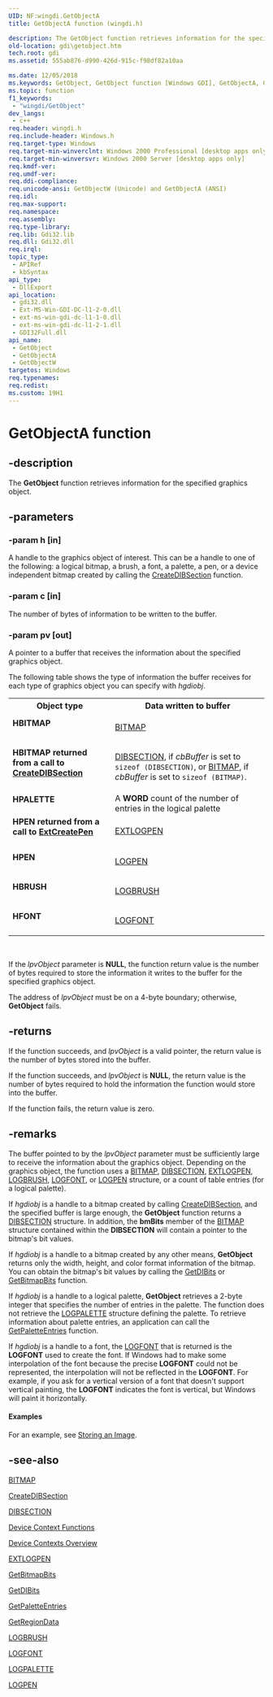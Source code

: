 ```yaml
---
UID: NF:wingdi.GetObjectA
title: GetObjectA function (wingdi.h)

description: The GetObject function retrieves information for the specified graphics object.
old-location: gdi\getobject.htm
tech.root: gdi
ms.assetid: 555ab876-d990-426d-915c-f98df82a10aa

ms.date: 12/05/2018
ms.keywords: GetObject, GetObject function [Windows GDI], GetObjectA, GetObjectW, HBITMAP, HBITMAP returned from a call to CreateDIBSection, HBRUSH, HFONT, HPALETTE, HPEN, HPEN returned from a call to ExtCreatePen, _win32_GetObject, gdi.getobject, wingdi/GetObject, wingdi/GetObjectA, wingdi/GetObjectW
ms.topic: function
f1_keywords: 
 - "wingdi/GetObject"
dev_langs:
 - c++
req.header: wingdi.h
req.include-header: Windows.h
req.target-type: Windows
req.target-min-winverclnt: Windows 2000 Professional [desktop apps only]
req.target-min-winversvr: Windows 2000 Server [desktop apps only]
req.kmdf-ver: 
req.umdf-ver: 
req.ddi-compliance: 
req.unicode-ansi: GetObjectW (Unicode) and GetObjectA (ANSI)
req.idl: 
req.max-support: 
req.namespace: 
req.assembly: 
req.type-library: 
req.lib: Gdi32.lib
req.dll: Gdi32.dll
req.irql: 
topic_type:
 - APIRef
 - kbSyntax
api_type:
 - DllExport
api_location:
 - gdi32.dll
 - Ext-MS-Win-GDI-DC-l1-2-0.dll
 - ext-ms-win-gdi-dc-l1-1-0.dll
 - ext-ms-win-gdi-dc-l1-2-1.dll
 - GDI32Full.dll
api_name:
 - GetObject
 - GetObjectA
 - GetObjectW
targetos: Windows
req.typenames: 
req.redist: 
ms.custom: 19H1
---
```


# GetObjectA function


## -description


The <b>GetObject</b> function retrieves information for the specified graphics object.


## -parameters




### -param h [in]

A handle to the graphics object of interest. This can be a handle to one of the following: a logical bitmap, a brush, a font, a palette, a pen, or a device independent bitmap created by calling the <a href="https://docs.microsoft.com/windows/desktop/api/wingdi/nf-wingdi-createdibsection">CreateDIBSection</a> function.


### -param c [in]

The number of bytes of information to be written to the buffer.


### -param pv [out]

A pointer to a buffer that receives the information about the specified graphics object.

The following table shows the type of information the buffer receives for each type of graphics object you can specify with <i>hgdiobj</i>.

<table>
<tr>
<th>Object type</th>
<th>Data written to buffer</th>
</tr>
<tr>
<td width="40%"><a id="HBITMAP"></a><a id="hbitmap"></a><dl>
<dt><b><b>HBITMAP</b></b></dt>
</dl>
</td>
<td width="60%">

<a href="https://docs.microsoft.com/windows/desktop/api/wingdi/ns-wingdi-bitmap">BITMAP</a>


</td>
</tr>
<tr>
<td width="40%"><a id="HBITMAP_returned_from_a_call_to_CreateDIBSection"></a><a id="hbitmap_returned_from_a_call_to_createdibsection"></a><a id="HBITMAP_RETURNED_FROM_A_CALL_TO_CREATEDIBSECTION"></a><dl>
<dt><b><b>HBITMAP</b> returned from a call to <a href="https://docs.microsoft.com/windows/desktop/api/wingdi/nf-wingdi-createdibsection">CreateDIBSection</a></b></dt>
</dl>
</td>
<td width="60%">

<a href="https://docs.microsoft.com/windows/desktop/api/wingdi/ns-wingdi-dibsection">DIBSECTION</a>, if <i>cbBuffer</i> is set to<code> sizeof (DIBSECTION)</code>, or <a href="https://docs.microsoft.com/windows/desktop/api/wingdi/ns-wingdi-bitmap">BITMAP</a>, if <i>cbBuffer</i> is set to <code>sizeof (BITMAP)</code>.

</td>
</tr>
<tr>
<td width="40%"><a id="HPALETTE"></a><a id="hpalette"></a><dl>
<dt><b><b>HPALETTE</b></b></dt>
</dl>
</td>
<td width="60%">
A <b>WORD</b> count of the number of entries in the logical palette

</td>
</tr>
<tr>
<td width="40%"><a id="HPEN_returned_from_a_call_to_ExtCreatePen"></a><a id="hpen_returned_from_a_call_to_extcreatepen"></a><a id="HPEN_RETURNED_FROM_A_CALL_TO_EXTCREATEPEN"></a><dl>
<dt><b><b>HPEN</b> returned from a call to <a href="https://docs.microsoft.com/windows/desktop/api/wingdi/nf-wingdi-extcreatepen">ExtCreatePen</a></b></dt>
</dl>
</td>
<td width="60%">

<a href="https://docs.microsoft.com/windows/desktop/api/wingdi/ns-wingdi-extlogpen">EXTLOGPEN</a>


</td>
</tr>
<tr>
<td width="40%"><a id="HPEN"></a><a id="hpen"></a><dl>
<dt><b><b>HPEN</b></b></dt>
</dl>
</td>
<td width="60%">

<a href="https://docs.microsoft.com/windows/desktop/api/wingdi/ns-wingdi-logpen">LOGPEN</a>


</td>
</tr>
<tr>
<td width="40%"><a id="HBRUSH"></a><a id="hbrush"></a><dl>
<dt><b><b>HBRUSH</b></b></dt>
</dl>
</td>
<td width="60%">

<a href="https://docs.microsoft.com/windows/desktop/api/wingdi/ns-wingdi-logbrush">LOGBRUSH</a>


</td>
</tr>
<tr>
<td width="40%"><a id="HFONT"></a><a id="hfont"></a><dl>
<dt><b><b>HFONT</b></b></dt>
</dl>
</td>
<td width="60%">

<a href="https://docs.microsoft.com/windows/desktop/api/wingdi/ns-wingdi-logfonta">LOGFONT</a>


</td>
</tr>
</table>
 

If the <i>lpvObject</i> parameter is <b>NULL</b>, the function return value is the number of bytes required to store the information it writes to the buffer for the specified graphics object.

The address of <i>lpvObject</i> must be on a 4-byte boundary; otherwise, <b>GetObject</b> fails.


## -returns



If the function succeeds, and <i>lpvObject</i> is a valid pointer, the return value is the number of bytes stored into the buffer.

If the function succeeds, and <i>lpvObject</i> is <b>NULL</b>, the return value is the number of bytes required to hold the information the function would store into the buffer.

If the function fails, the return value is zero.




## -remarks



The buffer pointed to by the <i>lpvObject</i> parameter must be sufficiently large to receive the information about the graphics object. Depending on the graphics object, the function uses a <a href="https://docs.microsoft.com/windows/desktop/api/wingdi/ns-wingdi-bitmap">BITMAP</a>, <a href="https://docs.microsoft.com/windows/desktop/api/wingdi/ns-wingdi-dibsection">DIBSECTION</a>, <a href="https://docs.microsoft.com/windows/desktop/api/wingdi/ns-wingdi-extlogpen">EXTLOGPEN</a>, <a href="https://docs.microsoft.com/windows/desktop/api/wingdi/ns-wingdi-logbrush">LOGBRUSH</a>, <a href="https://docs.microsoft.com/windows/desktop/api/wingdi/ns-wingdi-logfonta">LOGFONT</a>, or <a href="https://docs.microsoft.com/windows/desktop/api/wingdi/ns-wingdi-logpen">LOGPEN</a> structure, or a count of table entries (for a logical palette).

If <i>hgdiobj</i> is a handle to a bitmap created by calling <a href="https://docs.microsoft.com/windows/desktop/api/wingdi/nf-wingdi-createdibsection">CreateDIBSection</a>, and the specified buffer is large enough, the <b>GetObject</b> function returns a <a href="https://docs.microsoft.com/windows/desktop/api/wingdi/ns-wingdi-dibsection">DIBSECTION</a> structure. In addition, the <b>bmBits</b> member of the <a href="https://docs.microsoft.com/windows/desktop/api/wingdi/ns-wingdi-bitmap">BITMAP</a> structure contained within the <b>DIBSECTION</b> will contain a pointer to the bitmap's bit values.

If <i>hgdiobj</i> is a handle to a bitmap created by any other means, <b>GetObject</b> returns only the width, height, and color format information of the bitmap. You can obtain the bitmap's bit values by calling the <a href="https://docs.microsoft.com/windows/desktop/api/wingdi/nf-wingdi-getdibits">GetDIBits</a> or <a href="https://docs.microsoft.com/windows/desktop/api/wingdi/nf-wingdi-getbitmapbits">GetBitmapBits</a> function.

If <i>hgdiobj</i> is a handle to a logical palette, <b>GetObject</b> retrieves a 2-byte integer that specifies the number of entries in the palette. The function does not retrieve the <a href="https://docs.microsoft.com/windows/desktop/api/wingdi/ns-wingdi-logpalette">LOGPALETTE</a> structure defining the palette. To retrieve information about palette entries, an application can call the <a href="https://docs.microsoft.com/windows/desktop/api/wingdi/nf-wingdi-getpaletteentries">GetPaletteEntries</a> function.

If <i>hgdiobj</i> is a handle to a font, the <a href="https://docs.microsoft.com/windows/desktop/api/wingdi/ns-wingdi-logfonta">LOGFONT</a> that is returned is the <b>LOGFONT</b> used to create the font. If Windows had to make some interpolation of the font because the precise <b>LOGFONT</b> could not be represented, the interpolation will not be reflected in the <b>LOGFONT</b>. For example, if you ask for a vertical version of a font that doesn't support vertical painting, the <b>LOGFONT</b> indicates the font is vertical, but Windows will paint it horizontally.


#### Examples

For an example, see <a href="https://docs.microsoft.com/windows/desktop/gdi/storing-an-image">Storing an Image</a>.

<div class="code"></div>



## -see-also




<a href="https://docs.microsoft.com/windows/desktop/api/wingdi/ns-wingdi-bitmap">BITMAP</a>



<a href="https://docs.microsoft.com/windows/desktop/api/wingdi/nf-wingdi-createdibsection">CreateDIBSection</a>



<a href="https://docs.microsoft.com/windows/desktop/api/wingdi/ns-wingdi-dibsection">DIBSECTION</a>



<a href="https://docs.microsoft.com/windows/desktop/gdi/device-context-functions">Device Context Functions</a>



<a href="https://docs.microsoft.com/windows/desktop/gdi/device-contexts">Device Contexts Overview</a>



<a href="https://docs.microsoft.com/windows/desktop/api/wingdi/ns-wingdi-extlogpen">EXTLOGPEN</a>



<a href="https://docs.microsoft.com/windows/desktop/api/wingdi/nf-wingdi-getbitmapbits">GetBitmapBits</a>



<a href="https://docs.microsoft.com/windows/desktop/api/wingdi/nf-wingdi-getdibits">GetDIBits</a>



<a href="https://docs.microsoft.com/windows/desktop/api/wingdi/nf-wingdi-getpaletteentries">GetPaletteEntries</a>



<a href="https://docs.microsoft.com/windows/desktop/api/wingdi/nf-wingdi-getregiondata">GetRegionData</a>



<a href="https://docs.microsoft.com/windows/desktop/api/wingdi/ns-wingdi-logbrush">LOGBRUSH</a>



<a href="https://docs.microsoft.com/windows/desktop/api/wingdi/ns-wingdi-logfonta">LOGFONT</a>



<a href="https://docs.microsoft.com/windows/desktop/api/wingdi/ns-wingdi-logpalette">LOGPALETTE</a>



<a href="https://docs.microsoft.com/windows/desktop/api/wingdi/ns-wingdi-logpen">LOGPEN</a>
 

 

